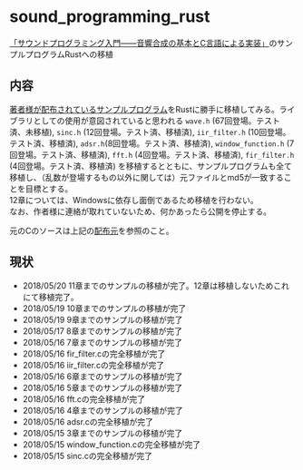 # sound_programming_rust
[「サウンドプログラミング入門――音響合成の基本とC言語による実装」](https://www.amazon.co.jp/dp/4774155225)のサンプルプログラムRustへの移植

## 内容
[著者様が配布されているサンプルプログラム](http://floor13.sakura.ne.jp/book06/book06.html)をRustに勝手に移植してみる。ライブラリとしての使用が意図されていると思われる `wave.h` (67回登場。テスト済、未移植), `sinc.h` (12回登場。テスト済、移植済), `iir_filter.h` (10回登場。テスト済、移植済), `adsr.h`(8回登場。テスト済、移植済), `window_function.h` (7回登場。テスト済、移植済), `fft.h` (4回登場。テスト済、移植済), `fir_filter.h` (4回登場。テスト済、移植済) を移植するとともに、サンプルプログラムも全て移植し、（乱数が登場するもの以外に関しては）元ファイルとmd5が一致することを目標とする。  
12章については、Windowsに依存し面倒であるため移植を行わない。  
なお、作者様に連絡が取れていないため、何かあったら公開を停止する。

元のCのソースは上記の[配布元](http://floor13.sakura.ne.jp/book06/book06.html)を参照のこと。

## 現状

* 2018/05/20 11章までのサンプルの移植が完了。12章は移植しないためこれにて移植完了。
* 2018/05/19 10章までのサンプルの移植が完了
* 2018/05/19 9章までのサンプルの移植が完了
* 2018/05/17 8章までのサンプルの移植が完了
* 2018/05/16 7章までのサンプルの移植が完了
* 2018/05/16 fir_filter.cの完全移植が完了
* 2018/05/16 iir_filter.cの完全移植が完了
* 2018/05/16 6章までのサンプルの移植が完了
* 2018/05/16 5章までのサンプルの移植が完了
* 2018/05/16 fft.cの完全移植が完了
* 2018/05/16 4章までのサンプルの移植が完了
* 2018/05/16 adsr.cの完全移植が完了
* 2018/05/15 3章までのサンプルの移植が完了
* 2018/05/15 window_function.cの完全移植が完了
* 2018/05/15 sinc.cの完全移植が完了

